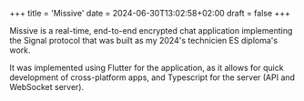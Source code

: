 +++
title = 'Missive'
date = 2024-06-30T13:02:58+02:00
draft = false
+++

Missive is a real-time, end-to-end encrypted chat application implementing the Signal protocol that was built as my 2024's technicien ES diploma's work.

It was implemented using Flutter for the application, as it allows for quick development of cross-platform apps, and Typescript for the server (API and WebSocket server).
